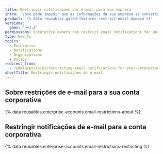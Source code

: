 ```yaml
---
title: Restringir notificações por e-mail para sua empresa
intro: 'Você pode impedir que as informações da sua empresa se convertam em contas de e-mail pessoais, restringindo domínios em que os integrantes podem receber notificações por e-mail sobre a atividade em organizações pertencentes à sua empresa.'
product: '{% data reusables.gated-features.restrict-email-domain %}'
versions:
  ghes: '>=3.2'
permissions: Enterprise owners can restrict email notifications for an enterprise.
type: how_to
topics:
  - Enterprise
  - Notifications
  - Organizations
  - Policy
redirect_from:
  - /admin/policies/restricting-email-notifications-for-your-enterprise
shortTitle: Restringir notificações de e-mail
---
```


## Sobre restrições de e-mail para a sua conta corporativa

{% data reusables.enterprise-accounts.email-restrictions-about %}

## Restringir notificações de e-mail para a conta corporativa

{% data reusables.enterprise-accounts.email-restrictions-restricting %}
